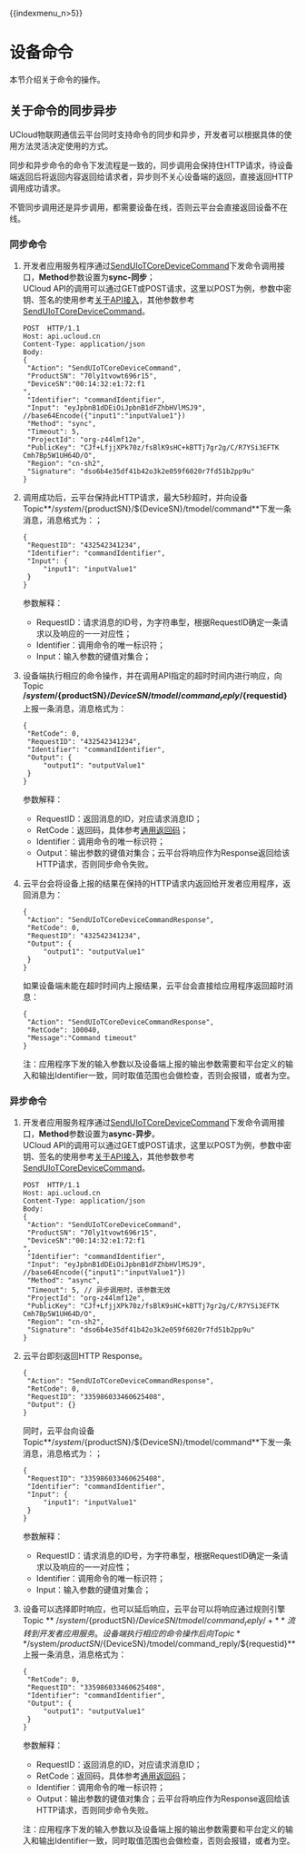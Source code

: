 {{indexmenu_n>5}}

# 设备命令
本节介绍关于命令的操作。

## 关于命令的同步异步
UCloud物联网通信云平台同时支持命令的同步和异步，开发者可以根据具体的使用方法灵活决定使用的方式。

同步和异步命令的命令下发流程是一致的，同步调用会保持住HTTP请求，待设备端返回后将返回内容返回给请求者，异步则不关心设备端的返回，直接返回HTTP调用成功请求。

不管同步调用还是异步调用，都需要设备在线，否则云平台会直接返回设备不在线。

### 同步命令
1. 开发者应用服务程序通过[SendUIoTCoreDeviceCommand](../api_guide/api_list)下发命令调用接口，**Method**参数设置为**sync-同步**；   
   UCloud API的调用可以通过GET或POST请求，这里以POST为例，参数中密钥、签名的使用参考[关于API接入](../api_guide/tingmodemgmtapi)，其他参数参考[SendUIoTCoreDeviceCommand](../api_guide/api_list)。
   ```
   POST  HTTP/1.1
   Host: api.ucloud.cn
   Content-Type: application/json
   Body:
   {
   	"Action": "SendUIoTCoreDeviceCommand",
   	"ProductSN": "70ly1tvowt696r15",
   	"DeviceSN":"00:14:32:e1:72:f1
   ",
    "Identifier": "commandIdentifier",
   	"Input": "eyJpbnB1dDEiOiJpbnB1dFZhbHVlMSJ9", //base64Encode({"input1":"inputValue1"})
   	"Method": "sync",
	"Timeout": 5,
   	"ProjectId": "org-z44lmf12e",
   	"PublicKey": "CJf+LfjjXPk70z/fsBlK9sHC+kBTTj7gr2g/C/R7YSi3EFTK   Cmh7Bp5W1UH64D/O",
   	"Region": "cn-sh2",
   	"Signature": "dso6b4e35df41b42o3k2e059f6020r7fd51b2pp9u"
   }
   ```
   
2. 调用成功后，云平台保持此HTTP请求，最大5秒超时，并向设备Topic**/$system/${productSN}/${DeviceSN}/tmodel/command**下发一条消息，消息格式为：；
   ```
   {
   	"RequestID": "432542341234",
   	"Identifier": "commandIdentifier",
   	"Input": {
   		"input1": "inputValue1"
   	}
   }
   ```
   参数解释：
   - RequestID：请求消息的ID号，为字符串型，根据RequestID确定一条请求以及响应的一一对应性；
   - Identifier：调用命令的唯一标识符；
   - Input：输入参数的键值对集合；   

3. 设备端执行相应的命令操作，并在调用API指定的超时时间内进行响应，向Topic **/$system/${productSN}/${DeviceSN}/tmodel/command_reply/${requestid}** 上报一条消息，消息格式为：
   ```
   {
   	"RetCode": 0,
   	"RequestID": "432542341234",
   	"Identifier": "commandIdentifier",
   	"Output": {
   		"output1": "outputValue1"
   	}
   }
   ```
   参数解释：
   - RequestID：返回消息的ID，对应请求消息ID；
   - RetCode：返回码，具体参考[通用返回码]()；
   - Identifier：调用命令的唯一标识符；
   - Output：输出参数的键值对集合；云平台将响应作为Response返回给该HTTP请求，否则同步命令失败。

4. 云平台会将设备上报的结果在保持的HTTP请求内返回给开发者应用程序，返回消息为：
   ```
   {
   	"Action": "SendUIoTCoreDeviceCommandResponse",
   	"RetCode": 0,
   	"RequestID": "432542341234",
   	"Output": {
   		"output1": "outputValue1"
   	}
   }
   ```

   如果设备端未能在超时时间内上报结果，云平台会直接给应用程序返回超时消息：
   ```
   {
   	"Action": "SendUIoTCoreDeviceCommandResponse",
   	"RetCode": 100040,
   	"Message":"Command timeout"
   }
   ```
   
   注：应用程序下发的输入参数以及设备端上报的输出参数需要和平台定义的输入和输出Identifier一致，同时取值范围也会做检查，否则会报错，或者为空。

### 异步命令
1. 开发者应用服务程序通过[SendUIoTCoreDeviceCommand](../api_guide/api_list)下发命令调用接口，**Method**参数设置为**async-异步**。   
   UCloud API的调用可以通过GET或POST请求，这里以POST为例，参数中密钥、签名的使用参考[关于API接入](../api_guide/api_list)，其他参数参考[SendUIoTCoreDeviceCommand](../api_guide/api_list)。
   ```
   POST  HTTP/1.1
   Host: api.ucloud.cn
   Content-Type: application/json
   Body:
   {
   	"Action": "SendUIoTCoreDeviceCommand",
   	"ProductSN": "70ly1tvowt696r15",
   	"DeviceSN":"00:14:32:e1:72:f1
   ",
    "Identifier": "commandIdentifier",
   	"Input": "eyJpbnB1dDEiOiJpbnB1dFZhbHVlMSJ9", //base64Encode({"input1":"inputValue1"})
   	"Method": "async",
	"Timeout": 5, // 异步调用时，该参数无效
   	"ProjectId": "org-z44lmf12e",
   	"PublicKey": "CJf+LfjjXPk70z/fsBlK9sHC+kBTTj7gr2g/C/R7YSi3EFTK   Cmh7Bp5W1UH64D/O",
   	"Region": "cn-sh2",
   	"Signature": "dso6b4e35df41b42o3k2e059f6020r7fd51b2pp9u"
   }
   ```
2. 云平台即刻返回HTTP Response。
   ```
   {
   	"Action": "SendUIoTCoreDeviceCommandResponse",
   	"RetCode": 0,
   	"RequestID": "335986033460625408",
   	"Output": {}
   }
   ```
   同时，云平台向设备Topic**/$system/${productSN}/${DeviceSN}/tmodel/command**下发一条消息，消息格式为：；
   ```
   {
   	"RequestID": "335986033460625408",
   	"Identifier": "commandIdentifier",
   	"Input": {
   		"input1": "inputValue1"
   	}
   }
   ```
   参数解释：
   - RequestID：请求消息的ID号，为字符串型，根据RequestID确定一条请求以及响应的一一对应性；
   - Identifier：调用命令的唯一标识符；
   - Input：输入参数的键值对集合； 
   
3. 设备可以选择即时响应，也可以延后响应，云平台可以将响应通过规则引擎Topic ** /$system/${productSN}/${DeviceSN}/tmodel/command_reply/+**流转到开发者应用服务。
设备端执行相应的命令操作后向Topic **/$system/${productSN}/${DeviceSN}/tmodel/command_reply/${requestid}** 上报一条消息，消息格式为：
   ```
   {
   	"RetCode": 0,
   	"RequestID": "335986033460625408",
   	"Identifier": "commandIdentifier",
   	"Output": {
   		"output1": "outputValue1"
   	}
   }
   ```
   参数解释：
   - RequestID：返回消息的ID，对应请求消息ID；
   - RetCode：返回码，具体参考[通用返回码](../api_guide/retcode)；
   - Identifier：调用命令的唯一标识符；
   - Output：输出参数的键值对集合；云平台将响应作为Response返回给该HTTP请求，否则同步命令失败。
  
   注：应用程序下发的输入参数以及设备端上报的输出参数需要和平台定义的输入和输出Identifier一致，同时取值范围也会做检查，否则会报错，或者为空。


